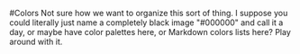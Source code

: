 #Colors
Not sure how we want to organize this sort of thing. I suppose you could literally just name a completely black image "#000000" and call it a day, or maybe have color palettes here, or Markdown colors lists here? Play around with it.
